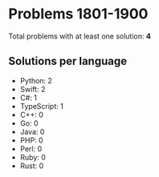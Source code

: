 # Problems 1801-1900

Total problems with at least one solution: **4**

## Solutions per language

- Python: 2
- Swift: 2
- C#: 1
- TypeScript: 1
- C++: 0
- Go: 0
- Java: 0
- PHP: 0
- Perl: 0
- Ruby: 0
- Rust: 0
